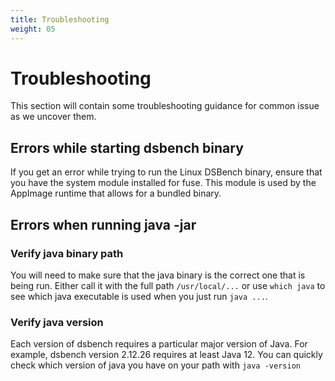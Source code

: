 ```yaml
---
title: Troubleshooting
weight: 05
---
```


# Troubleshooting

This section will contain some troubleshooting guidance for
common issue as we uncover them.

## Errors while starting dsbench binary

If you get an error while trying to run the Linux DSBench binary, ensure that you have the system module installed for fuse. This module is used by the AppImage runtime that allows for a bundled binary.

## Errors when running java -jar

### Verify java binary path

You will need to make sure that the java binary is the correct one that is being run. Either call it with the full path `/usr/local/...` or use `which java` to see which java executable is used when you just run `java ...`.

### Verify java version

Each version of dsbench requires a particular major version of Java. For example, dsbench version 2.12.26 requires at least Java 12.
You can quickly check which version of java you have on your path with `java -version`